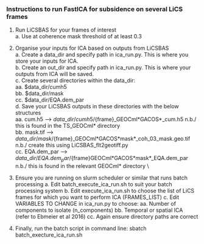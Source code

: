 ### Instructions to run FastICA for subsidence on several LiCS frames ###

1. Run LiCSBAS for your frames of interest \
  a. Use at coherence mask threshold of at least 0.3

2. Organise your inputs for ICA based on outputs from LiCSBAS \
  a. Create a data_dir and specify path in ica_run.py. This is where you store your inputs for ICA. \
  b. Create an out_dir and specify path in ica_run.py. This is where your outputs from ICA will be saved. \
  c. Create several directories within the data_dir: \
    aa. \$data_dir/cumh5 \
      bb. \$data_dir/mask \
      cc. \$data_dir/EQA.dem\_par \
  d. Save your LiCSBAS outputs in these directories with the below structures \
      aa. cum.h5 --> ${data}\_dir/cumh5/${frame}\_GEOCml\*GACOS\*\_cum.h5                       n.b./ this is found in the TS_GEOCml* directory \
      bb. mask.tif --> ${data}\_dir/mask/${frame}\_GEOCml\*GACOS\*mask\*\_coh\_03\_mask.geo.tif    n.b./ create this using LiCSBAS_flt2geotiff.py \
      cc. EQA.dem_par --> ${data}\_dir/EQA.dem_par/${frame}GEOCml\*GACOS\*mask\*\_EQA.dem_par   n.b./ this is found in the relevant GEOCml* directory \

3. Ensure you are running on slurm scheduler or similar that runs batch processing
  a. Edit batch_execute_ica_run.sh to suit your batch processing system
  b. Edit execute_ica_run.sh to choose the list of LiCS frames for which you want to perform ICA (FRAMES_LIST)
  c. Edit VARIABLES TO CHANGE in ica_run.py to choose:
      aa. Number of components to isolate (n_components)
      bb. Temporal or spatial ICA (refer to Ebmeier et al 2016)
      cc. Again ensure directory paths are correct

4. Finally, run the batch script in command line:
sbatch batch_execture_ica_run.sh
